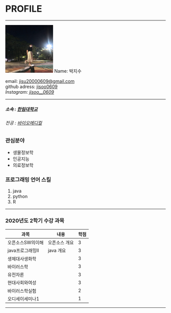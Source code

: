 # PROFILE
---
<img src=tkwls.jpg height=150 width=150> 
Name: 박지수

email: jisu20000609@gmail.com  
github adress: [jisoo0609][github]       
*Instagram: [jisoo__0609][instagram]*         
  
---

##### 소속 : [한림대학교][Hallym]   
###### 전공 : [바이오메디컬][biomedical]

### 관심분야   
* 생물정보학
* 인공지능
* 의료정보학

### 프로그래밍 언어 스킬   
1. java  
3. python
4. R

--------------

### 2020년도 2학기 수강 과목

|과목|내용|학점|
|---|---|---|
|오픈소스SW의이해|오픈소스 개요|3|
|java프로그래밍II|java 개요|3|
|생체대사생화학||3|
|바이러스학||3|
|유전자론||3|
|현대사회와여성||3|
|바이러스학실험||2|
|오디세이세미나1||1|


-----------



[Hallym]: https://www.hallym.ac.kr/
[github]: http://github.com/jisoo0609
[instagram]: https://www.instagram.com/jisoo__0609/
[biomedical]: https://biomedical.hallym.ac.kr/



